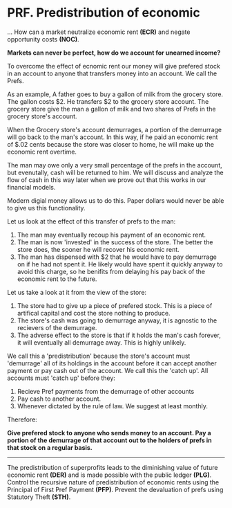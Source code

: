 # PRF. Predistribution of economic

... How can a market neutralize economic rent **(ECR)** and negate opportunity costs **(NOC)**.

**Markets can never be perfect, how do we account for unearned income?**

To overcome the effect of ecnomic rent our money will give prefered stock in an account to anyone that transfers money into an account.  We call the Prefs.

As an example, A father goes to buy a gallon of milk from the grocery store.  The gallon costs $2.  He transfers $2 to the grocery store account.  The grocery store give the man a gallon of milk and two shares of Prefs in the grocery store's account.

When the Grocery store's account demurrages, a portion of the demurrage will go back to the man's account.  In this way, if he paid an economic rent of $.02 cents because the store was closer to home, he will make up the economic rent overtime.

The man may owe only a very small percentage of the prefs in the account, but evenutally, cash will be returned to him.  We will discuss and analyze the flow of cash in this way later when we prove out that this works in our financial models.

Modern digial money allows us to do this.  Paper dollars would never be able to give us this functionality.

Let us look at the effect of this transfer of prefs to the man:

1. The man may eventually recoup his payment of an economic rent.
2. The man is now 'invested' in the success of the store.  The better the store does, the sooner he will recover his economic rent.
3. The man has dispensed with $2 that he would have to pay demurrage on if he had not spent it.  He likely would have spent it quickly anyway to avoid this charge, so he benifits from delaying his pay back of the economic rent to the future.

Let us take a look at it from the view of the store:

1. The store had to give up a piece of prefered stock.  This is a piece of artifical capital and cost the store nothing to produce.
2. The store's cash was going to demurrage anyway, it is agnostic to the recievers of the demurrage.
3. The adverse effect to the store is that if it holds the man's cash forever, it will eventually all demurrage away. This is highly unlikely.

We call this a 'predistribution' because the store's account must 'demurrage' all of its holdings in the account before it can accept another payment or pay cash out of the account.  We call this the 'catch up'.  All accounts must 'catch up' before they:

1. Recieve Pref payments from the demurrage of other accounts
2. Pay cash to another account.
3. Whenever dictated by the rule of law.  We suggest at least monthly.

Therefore:

**Give prefered stock to anyone who sends money to an account.  Pay a portion of the demurrage of that account out to the holders of prefs in that stock on a regular basis.**

----------

The predistribution of superprofits leads to the diminishing value of future economic rent  **(DER)** and is made possible with the public ledger **(PLG)**. Control the recursive nature of predistribution of economic rents using the Principal of First Pref Payment **(PFP)**. Prevent the devaluation of prefs using Statutory Theft **(STH)**.
